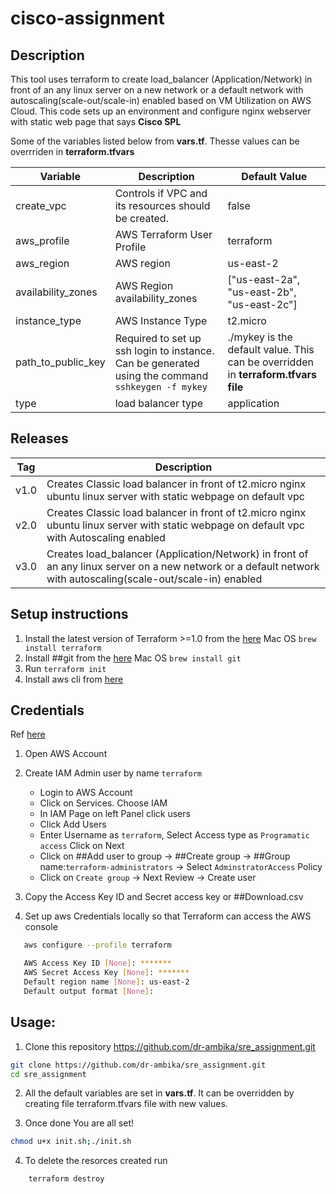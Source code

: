 # cisco-assignment

## Description

This tool uses terraform to create load_balancer (Application/Network) in front of an any linux server on a new network or a default network with autoscaling(scale-out/scale-in) enabled based on VM Utilization on AWS Cloud. This code sets up an environment and configure nginx webserver with static web page that says **Cisco SPL**

Some of the variables listed below from **vars.tf**. Thesse values can be overrriden in **terraform.tfvars**

Variable          |                      Description                          |   Default Value
------------------|-----------------------------------------------------------|------------------
create_vpc        | Controls if VPC and its resources should be created.      | false
aws_profile       | AWS Terraform User Profile                                | terraform
aws_region        | AWS region                                                | us-east-2
availability_zones| AWS Region availability_zones                             | ["us-east-2a", "us-east-2b", "us-east-2c"]
instance_type     | AWS Instance Type                                         | t2.micro
path_to_public_key| Required to set up ssh login to instance. Can be generated using the command `sshkeygen -f mykey` | ./mykey is the default value.  This can be overridden in **terraform.tfvars file**
type              | load balancer type                                        | application

## Releases

Tag                | Description
-------------------|--------------
v1.0               | Creates Classic load balancer in front of t2.micro nginx ubuntu linux server with static webpage on default vpc
v2.0               | Creates Classic load balancer in front of t2.micro nginx ubuntu linux server with static webpage on default vpc with Autoscaling enabled
v3.0               | Creates load_balancer (Application/Network) in front of an any linux server on a new network or a default network with autoscaling(scale-out/scale-in) enabled  


## Setup instructions

1. Install the latest version of Terraform >=1.0 from the [here](https://www.terraform.io/downloads.html) Mac OS ```brew install terraform```
2. Install ##git from the [here](https://git-scm.com/download/linux) Mac OS ```brew install git```
3. Run ```terraform init```
4. Install aws cli from [here](https://docs.aws.amazon.com/cli/latest/userguide/cli-chap-install.html)

## Credentials

Ref [here](https://docs.aws.amazon.com/IAM/latest/UserGuide/id_users_create.html#id_users_create_console)
1. Open AWS Account
2. Create IAM Admin user by name ```terraform```
    * Login to AWS Account
    * Click on Services. Choose IAM
    * In IAM Page on left Panel click users
    * Click Add Users
    * Enter Username as ```terraform```, Select Access type as ```Programatic access``` Click on Next
    * Click on ##Add user to group -> ##Create group -> ##Group name:```terraform-administrators``` -> Select ```AdminstratorAccess``` Policy
    * Click on ```Create group``` -> Next Review -> Create user

3. Copy the Access Key ID and Secret access key or ##Download.csv
4. Set up aws Credentials locally so that Terraform can access the AWS console
```bash
   aws configure --profile terraform

   AWS Access Key ID [None]: *******
   AWS Secret Access Key [None]: *******
   Default region name [None]: us-east-2
   Default output format [None]:       
```   

## Usage:

1. Clone this repository  https://github.com/dr-ambika/sre_assignment.git
```bash
git clone https://github.com/dr-ambika/sre_assignment.git
cd sre_assignment
```
2. All the default variables are set in  **vars.tf**. It can be overridden by creating file terraform.tfvars file with new values.

3. Once done You are all set!

```bash
chmod u+x init.sh;./init.sh
```


4. To delete the resorces created run
```bash
    terraform destroy
